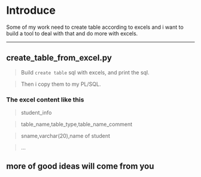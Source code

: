 # Introduce
Some of my work need to create table according to excels and i want to build a tool to deal with that and do more with excels.

---

## create_table_from_excel.py
> Build `create table` sql with excels, and print the sql.

> Then i copy them to my PL/SQL.

### The excel content like this
> student_info

> table_name,table_type,table_name_comment

> sname,varchar(20),name of student

> ...

## more of good ideas will come from you
